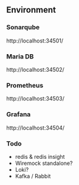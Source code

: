 ## Environment

### Sonarqube

http://localhost:34501/

### Maria DB

http://localhost:34502/

### Prometheus

http://localhost:34503/

### Grafana

http://localhost:34504/


### Todo
- redis & redis insight
- Wiremock standalone?
- Loki?
- Kafka / Rabbit